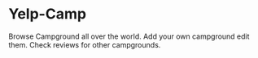 # Yelp-Camp
Browse Campground all over the world. Add your own campground edit them. Check reviews for other campgrounds.
